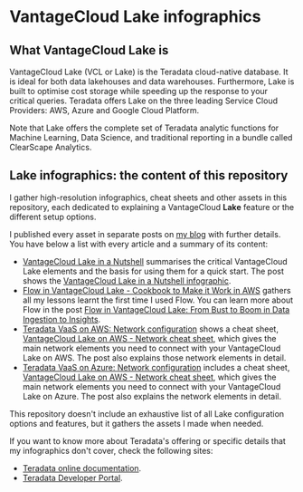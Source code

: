 # VantageCloud Lake infographics

## What VantageCloud Lake is

VantageCloud Lake (VCL or Lake) is the Teradata cloud-native database. It is ideal for both data lakehouses and data warehouses. Furthermore, Lake is built to optimise cost storage while speeding up the response to your critical queries. Teradata offers Lake on the three leading Service Cloud Providers: AWS, Azure and Google Cloud Platform.

Note that Lake offers the complete set of Teradata analytic functions for Machine Learning, Data Science, and traditional reporting in a bundle called ClearScape Analytics.

## Lake infographics: the content of this repository

I gather high-resolution infographics, cheat sheets and other assets in this repository, each dedicated to explaining a VantageCloud **Lake** feature or the different setup options.

I published every asset in separate posts on [my blog](https://celiamuriel.com/) with further details. You have below a list with every article and a summary of its content:
* [VantageCloud Lake in a Nutshell](https://celiamuriel.com/vantagecloud-lake-in-a-nutshell/) summarises the critical VantageCloud Lake elements and the basis for using them for a quick start. The post shows the [VantageCloud Lake in a Nutshell infographic](https://github.com/CeliaMuriel/VantageCloud-Lake-infographics/blob/main/VantageCloud%20Lake%20in%20a%20Nutshell.jpg).
* [Flow in VantageCloud Lake - Cookbook to Make it Work in AWS](https://github.com/CeliaMuriel/VantageCloud-Lake-infographics/blob/main/Flow%20in%20VantageCloud%20Lake%20-%20Cookbook%20to%20Make%20it%20Work%20in%20AWS.pdf) gathers all my lessons learnt the first time I used Flow. You can learn more about Flow in the post [Flow in VantageCloud Lake: From Bust to Boom in Data Ingestion to Insights](https://celiamuriel.com/flow-in-vantagecloud-lake-from-bust-to-boom-in-data-ingestion-to-insights/).
* [Teradata VaaS on AWS: Network configuration](https://celiamuriel.com/vantagecloud-lake-on-aws-network-configuration/tab) shows a cheat sheet, [VantageCloud Lake on AWS - Network cheat sheet](https://github.com/CeliaMuriel/VantageCloud-Lake-infographics/blob/main/VantageCloud%20Lake%20on%20AWS_Network%20cheat%20sheet.jpg), which gives the main network elements you need to connect with your VantageCloud Lake on AWS. The post also explains those network elements in detail.
* [Teradata VaaS on Azure: Network configuration](https://celiamuriel.com/vantagecloud-lake-on-azure-network-configuration/) includes a cheat sheet, [VantageCloud Lake on AWS - Network cheat sheet](https://github.com/CeliaMuriel/VantageCloud-Lake-infographics/blob/main/VantageCloud%20Lake%20on%20Azure_Network%20cheat%20sheet.jpg), which gives the main network elements you need to connect with your VantageCloud Lake on Azure. The post also explains the network elements in detail.

This repository doesn't include an exhaustive list of all Lake configuration options and features, but it gathers the assets I made when needed.

If you want to know more about Teradata's offering or specific details that my infographics don't cover, check the following sites:
* [Teradata online documentation](https://docs.teradata.com/).
* [Teradata Developer Portal](https://developers.teradata.com/).

